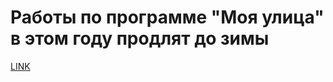# Работы по программе "Моя улица" в этом году продлят до зимы



[LINK](https://varlamov.ru/2567897.html)